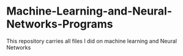 # Machine-Learning-and-Neural-Networks-Programs
This repository carries all files I did on machine learning and Neural Networks
